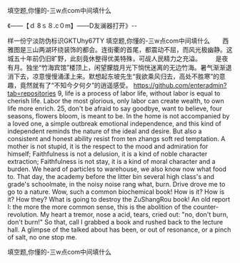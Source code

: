 填空题,你懂的-三w点com中间填什么

《——【ｄ 8ｓ８.c０m】——D友澜器打开》--

样一份宁淡防伪标识GKTUhy67TY
填空题,你懂的-三w点com中间填什么　　西雅图是三山两湖环绕装饰的都会。连街衢的首尾，都震动不屈，而风光极幽静。这城五十年前仍旧旷野，此刻竟休整得优美特殊，可觇人民精力之充溢。
　　是夜有月。独坐“竹海宾馆”楼顶上，闲望朦胧月光下惝恍迷离的无边竹海。暑气渐渐退消下去，凉意慢慢涌漾上来。默想起东坡先生“我欲乘风归去，高处不胜寒”的意趣，竟然就有了“不知今夕何夕”的逍遥感受。
https://github.com/enteradmin?tab=repositories
9, life is a process of labor life, without labor is equal to cherish life.
Labor the most glorious, only labor can create wealth, to own life more enrich.
25, don't be afraid to say goodbye, want to believe, four seasons, flowers bloom, is meant to be.
In the home is not accompanied by a loved one, a simple outbreak emotional independence, and this kind of independent reminds the nature of the ideal and desire.
But also a consistent and honest ability resist from ten zhangs soft red temptation.
A mother is not stupid, it is the respect to the mood and admiration for himself;
Faithfulness is not a delusion, it is a kind of noble character extraction;
Faithfulness is not stay, it is a kind of moral character and a burden.
We heard of particles to warehouse, we also know now what food to.
That day, the academy before the litter bin several high class's and grade's schoolmate, in the noisy noise rang what, burn.
Drive drove me to go to a nature.
Wow, such a common biochemical book!
How is it?
How is it?
How they?
What is going to destroy the ZuShangRou book!
An old report I: the more the more common sense, this is the abolition of the counter-revolution.
My heart a tremor, nose a acid, tears, cried out: "no, don't burn, don't burn!"
So that, call I grabbed a book and rushed back to the lecture hall.
A glimpse of the talked about has been, or out of resonance, or a pinch of salt, no one stop me.




填空题,你懂的-三w点com中间填什么
